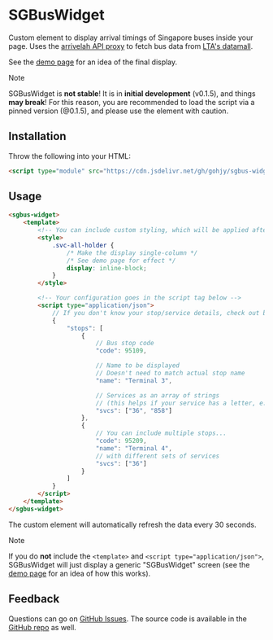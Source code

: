 # SGBusWidget
Custom element to display arrival timings of Singapore buses inside your page. Uses the [arrivelah API proxy](https://github.com/cheeaun/arrivelah) to fetch bus data from [LTA's datamall](https://datamall.lta.gov.sg/).

See the [demo page](./demo.html) for an idea of the final display.

> [!NOTE]
> 
> SGBusWidget is **not stable**! It is in **initial development** (v0.1.5), and things **may break**! For this reason, you are recommended to load the script via a pinned version (@0.1.5), and please use the element with caution.

## Installation
Throw the following into your HTML:
```html
<script type="module" src="https://cdn.jsdelivr.net/gh/gohjy/sgbus-widget@0.1.5/sgbus-widget.min.js"></script>
```

## Usage
```html
<sgbus-widget>
    <template>
        <!-- You can include custom styling, which will be applied after the defaults -->
        <style>
            .svc-all-holder {
                /* Make the display single-column */
                /* See demo page for effect */
                display: inline-block;
            }
        </style>

        <!-- Your configuration goes in the script tag below -->
        <script type="application/json">
            // If you don't know your stop/service details, check out busrouter.sg
            {
                "stops": [
                    {
                        // Bus stop code
                        "code": 95109, 

                        // Name to be displayed
                        // Doesn't need to match actual stop name
                        "name": "Terminal 3", 

                        // Services as an array of strings 
                        // (this helps if your service has a letter, e.g. 97e)
                        "svcs": ["36", "858"] 
                    },
                    {
                        // You can include multiple stops...
                        "code": 95209, 
                        "name": "Terminal 4",
                        // with different sets of services
                        "svcs": ["36"]
                    }
                ]
            }
        </script>
    </template>
</sgbus-widget>
```

The custom element will automatically refresh the data every 30 seconds.

> [!NOTE]
> 
> If you do **not** include the `<template>` and `<script type="application/json">`, 
> SGBusWidget will just display a generic "SGBusWidget" screen
> (see the [demo page](./demo.html) for an idea of how this works).

## Feedback

Questions can go on [GitHub Issues](https://github.com/gohjy/sgbus-widget/issues). 
The source code is available in the [GitHub repo](https://github.com/gohjy/sgbus-widget) as well.
